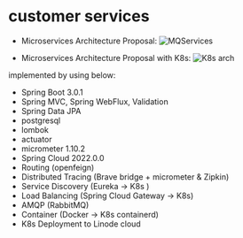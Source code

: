 # customer services

- Microservices Architecture Proposal:
![MQServices](https://user-images.githubusercontent.com/11742710/209483141-06d54d9f-ab68-4c3d-a522-ed2dc93f881e.png)

- Microservices Architecture Proposal with K8s:
![K8s arch](https://user-images.githubusercontent.com/11742710/211629049-b5addd66-094f-4ba2-8290-2d011cb78ca7.png)


implemented by using below:

- Spring Boot 3.0.1
- Spring MVC, Spring WebFlux, Validation
- Spring Data JPA
- postgresql
- lombok
- actuator
- micrometer 1.10.2
- Spring Cloud 2022.0.0
- Routing (openfeign)
- Distributed Tracing (Brave bridge + micrometer & Zipkin)
- Service Discovery (Eureka -> K8s )
- Load Balancing (Spring Cloud Gateway -> K8s)
- AMQP (RabbitMQ)
- Container (Docker -> K8s containerd)
- K8s Deployment to Linode cloud
